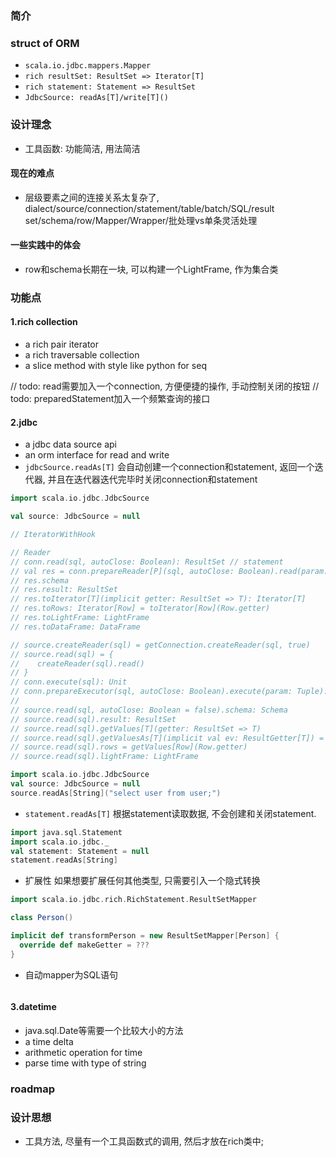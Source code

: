 ### 简介


### struct of ORM
- `scala.io.jdbc.mappers.Mapper`
- `rich resultSet: ResultSet => Iterator[T]`
- `rich statement: Statement => ResultSet`
- `JdbcSource: readAs[T]/write[T]()`

### 设计理念
- 工具函数: 功能简洁, 用法简洁

#### 现在的难点
- 层级要素之间的连接关系太复杂了, dialect/source/connection/statement/table/batch/SQL/result set/schema/row/Mapper/Wrapper/批处理vs单条灵活处理

#### 一些实践中的体会
- row和schema长期在一块, 可以构建一个LightFrame, 作为集合类


### 功能点
#### 1.rich collection    
- a rich pair iterator
- a rich traversable collection
- a slice method with style like python for seq
 
// todo: read需要加入一个connection, 方便便捷的操作, 手动控制关闭的按钮
// todo: preparedStatement加入一个频繁查询的接口

#### 2.jdbc
- a jdbc data source api
- an orm interface for read and write
- `jdbcSource.readAs[T]`
会自动创建一个connection和statement, 返回一个迭代器, 并且在迭代器迭代完毕时关闭connection和statement

```scala
import scala.io.jdbc.JdbcSource

val source: JdbcSource = null

// IteratorWithHook

// Reader
// conn.read(sql, autoClose: Boolean): ResultSet // statement
// val res = conn.prepareReader[P](sql, autoClose: Boolean).read(param: P*): RichResultSet
// res.schema
// res.result: ResultSet
// res.toIterator[T](implicit getter: ResultSet => T): Iterator[T]
// res.toRows: Iterator[Row] = toIterator[Row](Row.getter)
// res.toLightFrame: LightFrame
// res.toDataFrame: DataFrame

// source.createReader(sql) = getConnection.createReader(sql, true)
// source.read(sql) = {
//    createReader(sql).read()
// }
// conn.execute(sql): Unit
// conn.prepareExecutor(sql, autoClose: Boolean).execute(param: Tuple): Unit
// 
// source.read(sql, autoClose: Boolean = false).schema: Schema
// source.read(sql).result: ResultSet
// source.read(sql).getValues[T](getter: ResultSet => T)
// source.read(sql).getValuesAs[T](implicit val ev: ResultGetter[T]) = getValues[T](ev.getter)
// source.read(sql).rows = getValues[Row](Row.getter)
// source.read(sql).lightFrame: LightFrame
```

```scala
import scala.io.jdbc.JdbcSource
val source: JdbcSource = null
source.readAs[String]("select user from user;")
```
- `statement.readAs[T]`
根据statement读取数据, 不会创建和关闭statement. 
```scala
import java.sql.Statement
import scala.io.jdbc._
val statement: Statement = null
statement.readAs[String]
```
- 扩展性
如果想要扩展任何其他类型, 只需要引入一个隐式转换

```scala
import scala.io.jdbc.rich.RichStatement.ResultSetMapper

class Person()

implicit def transformPerson = new ResultSetMapper[Person] {
  override def makeGetter = ???
}
```

- 自动mapper为SQL语句
```scala

```


#### 3.datetime
- java.sql.Date等需要一个比较大小的方法
- a time delta
- arithmetic operation for time
- parse time with type of string

### roadmap


### 设计思想
- 工具方法, 尽量有一个工具函数式的调用, 然后才放在rich类中;


